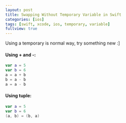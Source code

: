 ```yaml
---
layout: post
title: Swapping Without Temporary Variable in Swift
categories: [ios]
tags: [swift, xcode, ios, temporary, variable]
fullview: true
---
```


Using a temporary is normal way, try something new :]

#### Using + and -:

```swift
var a = 5
var b = 6
a = a + b
b = a - b
a = a - b
```

#### Using tuple:
```swift
var a = 5
var b = 6
(a, b) = (b, a)
```